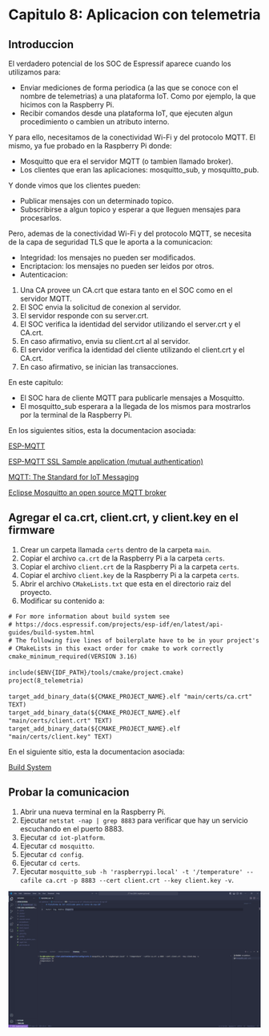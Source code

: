 # Capitulo 8: Aplicacion con telemetria

## Introduccion

El verdadero potencial de los SOC de Espressif aparece cuando los utilizamos para:

- Enviar mediciones de forma periodica (a las que se conoce con el nombre de telemetrias) a una plataforma IoT. Como por ejemplo, la que hicimos con la Raspberry Pi.
- Recibir comandos desde una plataforma IoT, que ejecuten algun procedimiento o cambien un atributo interno.

Y para ello, necesitamos de la conectividad Wi-Fi y del protocolo MQTT. El mismo, ya fue probado en la Raspberry Pi donde:

- Mosquitto que era el servidor MQTT (o tambien llamado broker).
- Los clientes que eran las aplicaciones: mosquitto_sub, y mosquitto_pub.

Y donde vimos que los clientes pueden:

- Publicar mensajes con un determinado topico.
- Subscribirse a algun topico y esperar a que lleguen mensajes para procesarlos.

Pero, ademas de la conectividad Wi-Fi y del protocolo MQTT, se necesita de la capa de seguridad TLS que le aporta a la comunicacion:

- Integridad: los mensajes no pueden ser modificados.
- Encriptacion: los mensajes no pueden ser leidos por otros.
- Autenticacion:

1. Una CA provee un CA.crt que estara tanto en el SOC como en el servidor MQTT.
2. El SOC envia la solicitud de conexion al servidor.
3. El servidor responde con su server.crt.
4. El SOC verifica la identidad del servidor utilizando el server.crt y el CA.crt.
5. En caso afirmativo, envia su client.crt al al servidor.
6. El servidor verifica la identidad del cliente utilizando el client.crt y el CA.crt.
7. En caso afirmativo, se inician las transacciones.

En este capitulo:

- El SOC hara de cliente MQTT para publicarle mensajes a Mosquitto.
- El mosquitto_sub esperara a la llegada de los mismos para mostrarlos por la terminal de la Raspberry Pi.

En los siguientes sitios, esta la documentacion asociada:

[ESP-MQTT](https://docs.espressif.com/projects/esp-idf/en/stable/esp32/api-reference/protocols/mqtt.html)

[ESP-MQTT SSL Sample application (mutual authentication)](https://github.com/espressif/esp-idf/tree/v5.2.2/examples/protocols/mqtt/ssl_mutual_auth)

[MQTT: The Standard for IoT Messaging](https://mqtt.org/)

[Eclipse Mosquitto an open source MQTT broker](https://mosquitto.org/)

## Agregar el ca.crt, client.crt, y client.key en el firmware

1. Crear un carpeta llamada `certs` dentro de la carpeta `main`.
2. Copiar el archivo `ca.crt` de la Raspberry Pi a la carpeta `certs`.
3. Copiar el archivo `client.crt` de la Raspberry Pi a la carpeta `certs`.
4. Copiar el archivo `client.key` de la Raspberry Pi a la carpeta `certs`.
5. Abrir el archivo `CMakeLists.txt` que esta en el directorio raiz del proyecto.
6. Modificar su contenido a:

```
# For more information about build system see
# https://docs.espressif.com/projects/esp-idf/en/latest/api-guides/build-system.html
# The following five lines of boilerplate have to be in your project's
# CMakeLists in this exact order for cmake to work correctly
cmake_minimum_required(VERSION 3.16)

include($ENV{IDF_PATH}/tools/cmake/project.cmake)
project(8_telemetria)

target_add_binary_data(${CMAKE_PROJECT_NAME}.elf "main/certs/ca.crt" TEXT)
target_add_binary_data(${CMAKE_PROJECT_NAME}.elf "main/certs/client.crt" TEXT)
target_add_binary_data(${CMAKE_PROJECT_NAME}.elf "main/certs/client.key" TEXT)
```

En el siguiente sitio, esta la documentacion asociada:

[Build System](https://docs.espressif.com/projects/esp-idf/en/stable/esp32/api-guides/build-system.html)

## Probar la comunicacion

1. Abrir una nueva terminal en la Raspberry Pi.
2. Ejecutar `netstat -nap | grep 8883` para verificar que hay un servicio escuchando en el puerto 8883.
3. Ejecutar `cd iot-platform`.
4. Ejecutar `cd mosquitto`.
5. Ejecutar `cd config`.
6. Ejecutar `cd certs`.
7. Ejecutar `mosquitto_sub -h 'raspberrypi.local' -t '/temperature' --cafile ca.crt -p 8883 --cert client.crt --key client.key -v`.

![Telemetria](telemetria.png)
